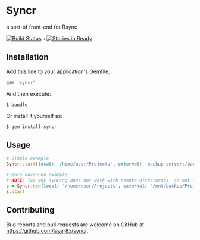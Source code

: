 # Syncr

a sort-of front-end for Rsync

[![Build Status](https://travis-ci.org/layer8x/syncr.svg)](https://travis-ci.org/layer8x/syncr)
+[![Stories in Ready](https://badge.waffle.io/layer8x/syncr.png?label=ready&title=Ready)](https://waffle.io/layer8x/syncr)

## Installation

Add this line to your application's Gemfile:

```ruby
gem 'syncr'
```

And then execute:

    $ bundle

Or install it yourself as:

    $ gem install syncr

## Usage
```ruby
# Simple example
Syncr.start(local: '/home/user/Projects', external: 'backup-server:/backups/Projects')

# More advanced example
# NOTE: Two way syncing does not work with remote directories, so not over SSH
s = Syncr.new(local: '/home/user/Projects', external: '/mnt/backup/Projects', two_way_syncing: true)
s.start
```

## Contributing

Bug reports and pull requests are welcome on GitHub at https://github.com/layer8x/syncr.
